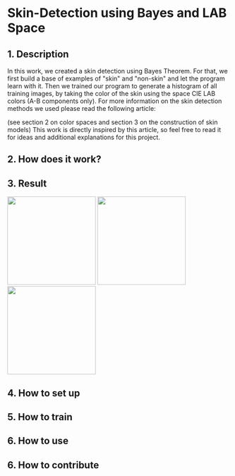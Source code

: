 # Skin-Detection using Bayes and LAB Space
## 1. Description
In this work, we created a skin detection using Bayes Theorem. For that,
we first build a base of examples of "skin" and "non-skin" and let the program learn with it.
Then we trained our program to generate a histogram of all training images, by taking the color of the skin using the space
CIE LAB colors (A-B components only).
For more information on the skin detection methods we used please read the following article:

(see section 2 on color spaces and section 3 on the construction of
skin models)
This work is directly inspired by this article, so feel free to read it for ideas and additional explanations for this project.
## 2. How does it work?


## 3. Result
<img src="https://raw.githubusercontent.com/Jassarpc/Skin-Detection/master/shoush.jpg" width="200" height="200"/>
<img src="https://raw.githubusercontent.com/Jassarpc/Skin-Detection/master/detect_mask_shoush.jpg" width="200" height="200"/>
<img src="https://raw.githubusercontent.com/Jassarpc/Skin-Detection/master/detect_output_shoush.jpg" width="200" height="200"/>


## 4. How to set up



## 5. How to train



## 6. How to use



## 6. How to contribute
